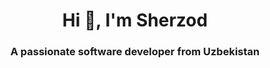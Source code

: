 <h1 align="center">Hi 👋, I'm Sherzod</h1>
<h3 align="center">A passionate software developer from Uzbekistan</h3>
